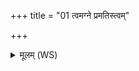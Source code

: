 +++
title = "01 त्वमग्ने प्रमतिस्त्वम्"

+++
<details><summary>मूलम् (WS)</summary>

त्वमग्ने प्रमतिस्त्वं पितासि नस्त्वं सखा युज्योसि जातवेदः ।  
त्वं विश्वविद् गातुवित् कविर्विश्वा आशा अभयाः सन्त्वस्मे ॥ १ ॥
</details>